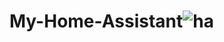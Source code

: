 # My-Home-Assistant![ha](https://user-images.githubusercontent.com/104981276/176016837-ccf26819-bdcd-455e-9649-1c246a266294.png)
